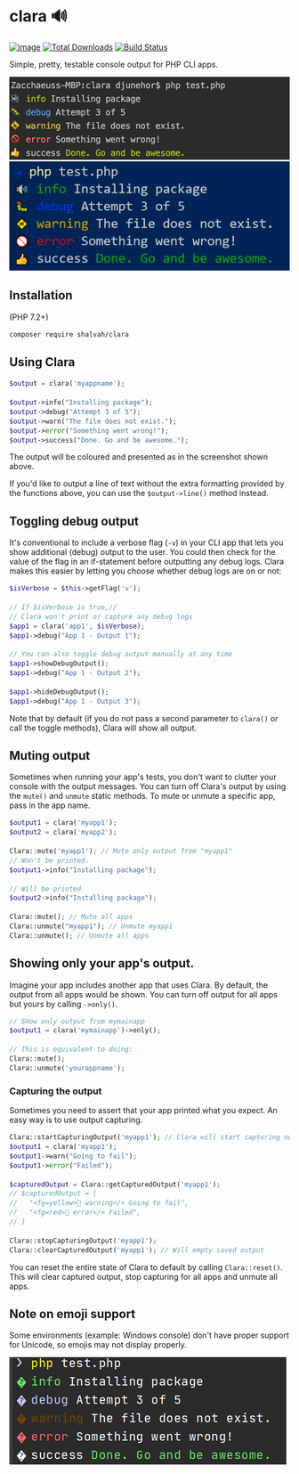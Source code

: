 # clara 🔊
[![image](http://img.shields.io/packagist/v/shalvah/clara.svg?style=flat)](https://packagist.org/packages/shalvah/clara) [![Total Downloads](https://poser.pugx.org/shalvah/clara/downloads)](https://packagist.org/packages/shalvah/clara) [![Build Status](https://travis-ci.com/shalvah/clara.svg?branch=master)](https://travis-ci.com/shalvah/clara)


Simple, pretty, testable console output for PHP CLI apps.

<p align="center">

<img alt="Output on macOS" src="./screenshot-mac.png">

<img alt="Output on Windows Terminal" src="./screenshot-windows-teminal.png" >

</p>

## Installation
(PHP 7.2+)

```bash
composer require shalvah/clara
```

## Using Clara
```php
$output = clara('myappname');

$output->info("Installing package");
$output->debug("Attempt 3 of 5");
$output->warn("The file does not exist.");
$output->error("Something went wrong!");
$output->success("Done. Go and be awesome.");
```

The output will be coloured and presented as in the screenshot shown above.

If you'd like to output a line of text without the extra formatting provided by the functions above, you can use the `$output->line()` method instead.

## Toggling debug output
It's conventional to include a verbose flag (`-v`) in your CLI app that lets you show additional (debug) output to the user. You could then check for the value of the flag in an if-statement before outputting any debug logs. Clara makes this easier by letting you choose whether debug logs are on or not:

```php
$isVerbose = $this->getFlag('v');

// If $isVerbose is true,// 
// Clara won't print or capture any debug logs
$app1 = clara('app1', $isVerbose); 
$app1->debug("App 1 - Output 1");

// You can also toggle debug output manually at any time
$app1->showDebugOutput();
$app1->debug("App 1 - Output 2");

$app1->hideDebugOutput();
$app1->debug("App 1 - Output 3");
```

Note that by default (if you do not pass a second parameter to `clara()` or call the toggle methods), Clara will show all output.

## Muting output
Sometimes when running your app's tests, you don't want to clutter your console with the output messages. You can turn off Clara's output by using the `mute()` and `unmute` static methods. To mute or unmute a specific app, pass in the app name.

```php
$output1 = clara('myapp1');
$output2 = clara('myapp2');

Clara::mute('myapp1'); // Mute only output from "myapp1"
// Won't be printed.
$output1->info("Installing package");

// Will be printed
$output2->info("Installing package");

Clara::mute(); // Mute all apps
Clara::unmute("myapp1"); // Unmute myapp1
Clara::unmute(); // Unmute all apps
```

## Showing only your app's output. 
Imagine your app includes another app that uses Clara. By default, the output from all apps would be shown. You can turn off output for all apps but yours by calling `->only()`.

```php
// SHow only output from mymainapp
$output1 = clara('mymainapp')->only();

// This is equivalent to doing:
Clara::mute();
Clara::unmute('yourappname');
```

### Capturing the output
Sometimes you need to assert that your app printed what you expect. An easy way is to use output capturing.

```php
Clara::startCapturingOutput('myapp1'); // Clara will start capturing output from myapp1
$output1 = clara('myapp1');
$output1->warn("Going to fail");
$output1->error("Failed");

$capturedOutput = Clara::getCapturedOutput('myapp1');
// $capturedOutput = [
//   "<fg=yellow>🚸 warning</> Going to fail",
//   "<fg=red>🚫 error</> Failed",
// ]

Clara::stopCapturingOutput('myapp1');
Clara::clearCapturedOutput('myapp1'); // Will empty saved output
``` 

You can reset the entire state of Clara to default by calling `Clara::reset()`. This will clear captured output, stop capturing for all apps and unmute all apps.
 
## Note on emoji support
Some environments (example: Windows console) don't have proper support for Unicode, so emojis may not display properly.

![Output on Windows Cmder](./screenshot-cmder.png)

